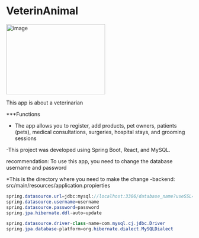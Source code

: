 # VeterinAnimal

  <img width="267" height="189" alt="image" src="https://github.com/user-attachments/assets/458941a8-92aa-450a-89cb-55b6c0d5d2cf" />

This app is about a veterinarian

***Functions
- The app allows you to register, add products, pet owners, patients (pets), medical consultations, surgeries, hospital stays, and grooming sessions

-This project was developed using Spring Boot, React, and MySQL.

recommendation: To use this app, you need to change the database username and password

*This is the directory where you need to make the change
-backend: src/main/resources/application.propierties

```Java
spring.datasource.url=jdbc:mysql://localhost:3306/database_name?useSSL=false&serverTimezone=UTC
spring.datasource.username=username
spring.datasource.password=password
spring.jpa.hibernate.ddl-auto=update

spring.datasource.driver-class-name=com.mysql.cj.jdbc.Driver
spring.jpa.database-platform=org.hibernate.dialect.MySQLDialect

```
